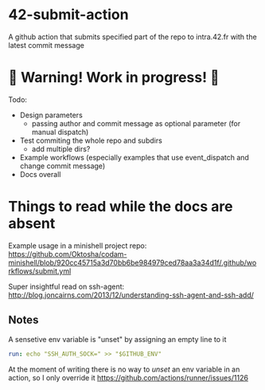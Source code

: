 # 42-submit-action
A github action that submits specified part of the repo to intra.42.fr with the latest commit message

# 🛑 Warning! Work in progress! 🛑

Todo:

+ Design parameters
    * passing author and commit message as optional parameter (for manual dispatch)
+ Test commiting the whole repo and subdirs
    * add multiple dirs?
+ Example workflows (especially examples that use event_dispatch and change commit message)
+ Docs overall

# Things to read while the docs are absent

Example usage in a minishell project repo:
https://github.com/Oktosha/codam-minishell/blob/920cc45715a3d70bb6be984979ced78aa3a34d1f/.github/workflows/submit.yml

Super insightful read on ssh-agent: http://blog.joncairns.com/2013/12/understanding-ssh-agent-and-ssh-add/

## Notes

A sensetive env variable is "unset" by assigning an empty line to it

```yaml
run: echo "SSH_AUTH_SOCK=" >> "$GITHUB_ENV"
```

At the moment of writing there is no way to *unset* an env variable in an action, so I only override it https://github.com/actions/runner/issues/1126
